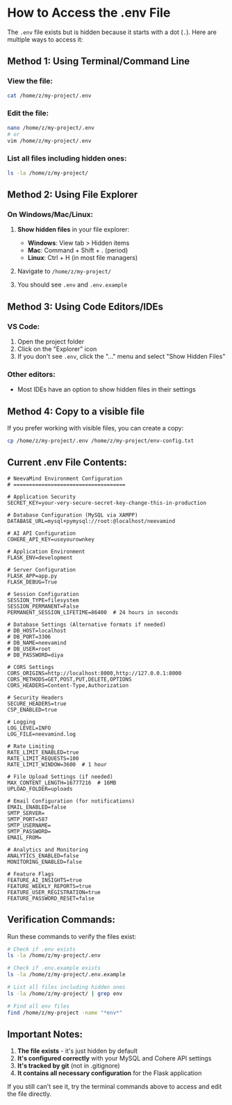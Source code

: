 # How to Access the .env File

The `.env` file exists but is hidden because it starts with a dot (`.`). Here are multiple ways to access it:

## Method 1: Using Terminal/Command Line

### View the file:
```bash
cat /home/z/my-project/.env
```

### Edit the file:
```bash
nano /home/z/my-project/.env
# or
vim /home/z/my-project/.env
```

### List all files including hidden ones:
```bash
ls -la /home/z/my-project/
```

## Method 2: Using File Explorer

### On Windows/Mac/Linux:
1. **Show hidden files** in your file explorer:
   - **Windows**: View tab > Hidden items
   - **Mac**: Command + Shift + . (period)
   - **Linux**: Ctrl + H (in most file managers)

2. Navigate to `/home/z/my-project/`
3. You should see `.env` and `.env.example`

## Method 3: Using Code Editors/IDEs

### VS Code:
1. Open the project folder
2. Click on the "Explorer" icon
3. If you don't see `.env`, click the "..." menu and select "Show Hidden Files"

### Other editors:
- Most IDEs have an option to show hidden files in their settings

## Method 4: Copy to a visible file

If you prefer working with visible files, you can create a copy:

```bash
cp /home/z/my-project/.env /home/z/my-project/env-config.txt
```

## Current .env File Contents:

```
# NeevaMind Environment Configuration
# ====================================

# Application Security
SECRET_KEY=your-very-secure-secret-key-change-this-in-production

# Database Configuration (MySQL via XAMPP)
DATABASE_URL=mysql+pymysql://root:@localhost/neevamind

# AI API Configuration
COHERE_API_KEY=useyourownkey

# Application Environment
FLASK_ENV=development

# Server Configuration
FLASK_APP=app.py
FLASK_DEBUG=True

# Session Configuration
SESSION_TYPE=filesystem
SESSION_PERMANENT=False
PERMANENT_SESSION_LIFETIME=86400  # 24 hours in seconds

# Database Settings (Alternative formats if needed)
# DB_HOST=localhost
# DB_PORT=3306
# DB_NAME=neevamind
# DB_USER=root
# DB_PASSWORD=diya

# CORS Settings
CORS_ORIGINS=http://localhost:8000,http://127.0.0.1:8000
CORS_METHODS=GET,POST,PUT,DELETE,OPTIONS
CORS_HEADERS=Content-Type,Authorization

# Security Headers
SECURE_HEADERS=true
CSP_ENABLED=true

# Logging
LOG_LEVEL=INFO
LOG_FILE=neevamind.log

# Rate Limiting
RATE_LIMIT_ENABLED=true
RATE_LIMIT_REQUESTS=100
RATE_LIMIT_WINDOW=3600  # 1 hour

# File Upload Settings (if needed)
MAX_CONTENT_LENGTH=16777216  # 16MB
UPLOAD_FOLDER=uploads

# Email Configuration (for notifications)
EMAIL_ENABLED=false
SMTP_SERVER=
SMTP_PORT=587
SMTP_USERNAME=
SMTP_PASSWORD=
EMAIL_FROM=

# Analytics and Monitoring
ANALYTICS_ENABLED=false
MONITORING_ENABLED=false

# Feature Flags
FEATURE_AI_INSIGHTS=true
FEATURE_WEEKLY_REPORTS=true
FEATURE_USER_REGISTRATION=true
FEATURE_PASSWORD_RESET=false
```

## Verification Commands:

Run these commands to verify the files exist:

```bash
# Check if .env exists
ls -la /home/z/my-project/.env

# Check if .env.example exists
ls -la /home/z/my-project/.env.example

# List all files including hidden ones
ls -la /home/z/my-project/ | grep env

# Find all env files
find /home/z/my-project -name "*env*"
```

## Important Notes:

1. **The file exists** - it's just hidden by default
2. **It's configured correctly** with your MySQL and Cohere API settings
3. **It's tracked by git** (not in .gitignore)
4. **It contains all necessary configuration** for the Flask application

If you still can't see it, try the terminal commands above to access and edit the file directly.
